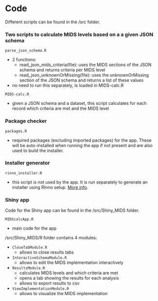 # Code
Different scripts can be found in the /src folder.

### Two scripts to calculate MIDS levels based on a a given JSON schema
`parse_json_schema.R`  
* 2 functions:
  * read_json_mids_criteria(file): uses the MIDS sections of the JSON schema and returns criteria per MIDS level
  * read_json_unknownOrMissing(file): uses the unknownOrMissing section of the JSON schema and returns a list of these values
* no need to run this separately, is loaded in MIDS-calc.R

`MIDS-calc.R`
* given a JSON schema and a dataset, this script calculates for each record which criteria are met and the MIDS level 

### Package checker
`packages.R`
* required packages (excluding imported packages) for the app. These will be auto-installed when running the app if not present and are also used to build the installer.

### Installer generator
`rinno_installer.R`
* this script is not used by the app. It is run separately to generate an installer using RInno setup. [More info](/help/rinno_installer.md).

### Shiny app
Code for the Shiny app can be found in the /src/Shiny_MIDS folder.

`MIDScalcApp.R`
* main code for the app

/src/Shiny_MIDS/R folder contains 4 modules:
  * `CloseTabModule.R`
    * allows to close results tabs
  * `InteractiveSchemaModule.R`
    * allows to edit the MIDS implementation interactively 
  * `ResultsModule.R` 
    * calculates MIDS levels and which criteria are met
    * opens a tab showing the results for each analysis
    * allows to export results to csv 
  * `ViewImplementationModule.R`
    * allows to visualize the MIDS implementation 
